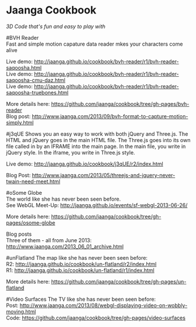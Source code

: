 Jaanga Cookbook
===============

_3D Code that's fun and easy to play with_  

#BVH Reader   
Fast and simple motion capature data reader mkes your characters come alive  


Live demo: http://jaanga.github.io/cookbook/bvh-reader/r1/bvh-reader-saqoosha.html  
Live demo: http://jaanga.github.io/cookbook/bvh-reader/r1/bvh-reader-saqoosha-cmu-daz.html  
Live demo: http://jaanga.github.io/cookbook/bvh-reader/r1/bvh-reader-saqoosha-truebones.html  

More details here: https://github.com/jaanga/cookbook/tree/gh-pages/bvh-reader  
Blog post: http://www.jaanga.com/2013/09/bvh-format-to-capture-motion-simply.html  


#j3qUE
Shows you an easy way to work with both jQuery and Three.js. The HTML and jQuery goes in the main HTML file. The Three.js goes into its own file called in by an IFRAME into the main page. In the main file, you write in jQuery style. In the iframe, you write in Three.js style.

Live demo: http://jaanga.github.io/cookbook/j3qUE/r2/index.html  

Blog Post: http://www.jaanga.com/2013/05/threejs-and-jquery-never-twain-need-meet.html  

#oSome Globe  
The world like she has never been seen before.  
See WebGL Meet-Up: http://jaanga.github.io/events/sf-webgl-2013-06-26/

More details here: https://github.com/jaanga/cookbook/tree/gh-pages/osome-globe  

Blog posts  
Three of them - all from June 2013: http://www.jaanga.com/2013_06_01_archive.html

#unFlatland
The map like she has never been seen before:  
R2: http://jaanga.github.io/cookbook/un-flatland/r2/index.html  
R1: http://jaanga.github.io/cookbook/un-flatland/r1/index.html  

More details here: https://github.com/jaanga/cookbook/tree/gh-pages/un-flatland  


#Video Surfaces
The TV like she has never been seen before:  
Post: http://www.jaanga.com/2013/08/webgl-displaying-video-on-wobbly-moving.html   
Code: https://github.com/jaanga/cookbook/tree/gh-pages/video-surfaces  
